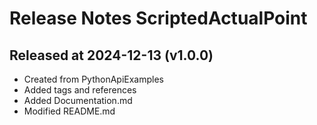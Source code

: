 # Release Notes ScriptedActualPoint

## Released at 2024-12-13 (v1.0.0)

* Created from PythonApiExamples
* Added tags and references
* Added Documentation.md
* Modified README.md